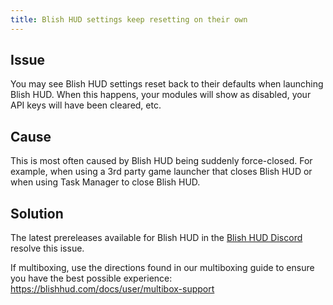 ```yaml
---
title: Blish HUD settings keep resetting on their own
---
```


## Issue

You may see Blish HUD settings reset back to their defaults when launching Blish HUD.  When this happens, your modules will show as disabled, your API keys will have been cleared, etc.

## Cause

This is most often caused by Blish HUD being suddenly force-closed.  For example, when using a 3rd party game launcher that closes Blish HUD or when using Task Manager to close Blish HUD.

## Solution

The latest prereleases available for Blish HUD in the [Blish HUD Discord](https://link.blishhud.com/discord) resolve this issue.  

If multiboxing, use the directions found in our multiboxing guide to ensure you have the best possible experience: https://blishhud.com/docs/user/multibox-support